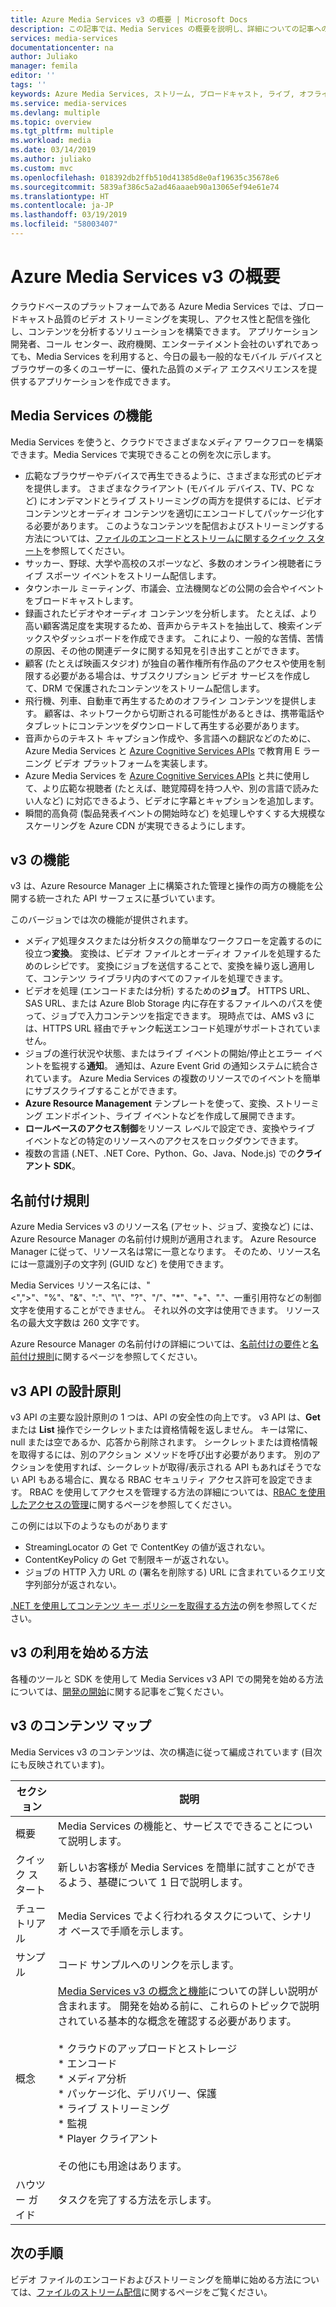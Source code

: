 ```yaml
---
title: Azure Media Services v3 の概要 | Microsoft Docs
description: この記事では、Media Services の概要を説明し、詳細についての記事へのリンクを示します。
services: media-services
documentationcenter: na
author: Juliako
manager: femila
editor: ''
tags: ''
keywords: Azure Media Services, ストリーム, ブロードキャスト, ライブ, オフライン
ms.service: media-services
ms.devlang: multiple
ms.topic: overview
ms.tgt_pltfrm: multiple
ms.workload: media
ms.date: 03/14/2019
ms.author: juliako
ms.custom: mvc
ms.openlocfilehash: 018392db2ffb510d41385d8e0af19635c35678e6
ms.sourcegitcommit: 5839af386c5a2ad46aaaeb90a13065ef94e61e74
ms.translationtype: HT
ms.contentlocale: ja-JP
ms.lasthandoff: 03/19/2019
ms.locfileid: "58003407"
---
```

# <a name="what-is-azure-media-services-v3"></a>Azure Media Services v3 の概要

クラウドベースのプラットフォームである Azure Media Services では、ブロードキャスト品質のビデオ ストリーミングを実現し、アクセス性と配信を強化し、コンテンツを分析するソリューションを構築できます。 アプリケーション開発者、コール センター、政府機関、エンターテイメント会社のいずれであっても、Media Services を利用すると、今日の最も一般的なモバイル デバイスとブラウザーの多くのユーザーに、優れた品質のメディア エクスペリエンスを提供するアプリケーションを作成できます。 

## <a name="what-can-i-do-with-media-services"></a>Media Services の機能

Media Services を使うと、クラウドでさまざまなメディア ワークフローを構築できます。Media Services で実現できることの例を次に示します。  

* 広範なブラウザーやデバイスで再生できるように、さまざまな形式のビデオを提供します。 さまざまなクライアント (モバイル デバイス、TV、PC など) にオンデマンドとライブ ストリーミングの両方を提供するには、ビデオ コンテンツとオーディオ コンテンツを適切にエンコードしてパッケージ化する必要があります。 このようなコンテンツを配信およびストリーミングする方法については、[ファイルのエンコードとストリームに関するクイック スタート](stream-files-dotnet-quickstart.md)を参照してください。
* サッカー、野球、大学や高校のスポーツなど、多数のオンライン視聴者にライブ スポーツ イベントをストリーム配信します。 
* タウンホール ミーティング、市議会、立法機関などの公開の会合やイベントをブロードキャストします。
* 録画されたビデオやオーディオ コンテンツを分析します。 たとえば、より高い顧客満足度を実現するため、音声からテキストを抽出して、検索インデックスやダッシュボードを作成できます。 これにより、一般的な苦情、苦情の原因、その他の関連データに関する知見を引き出すことができます。
* 顧客 (たとえば映画スタジオ) が独自の著作権所有作品のアクセスや使用を制限する必要がある場合は、サブスクリプション ビデオ サービスを作成して、DRM で保護されたコンテンツをストリーム配信します。
* 飛行機、列車、自動車で再生するためのオフライン コンテンツを提供します。 顧客は、ネットワークから切断される可能性があるときは、携帯電話やタブレットにコンテンツをダウンロードして再生する必要があります。
* 音声からのテキスト キャプション作成や、多言語への翻訳などのために、Azure Media Services と [Azure Cognitive Services APIs](https://docs.microsoft.com/azure/#pivot=products&panel=ai) で教育用 E ラーニング ビデオ プラットフォームを実装します。 
* Azure Media Services を [Azure Cognitive Services APIs](https://docs.microsoft.com/azure/#pivot=products&panel=ai) と共に使用して、より広範な視聴者 (たとえば、聴覚障碍を持つ人や、別の言語で読みたい人など) に対応できるよう、ビデオに字幕とキャプションを追加します。
* 瞬間的高負荷 (製品発表イベントの開始時など) を処理しやすくする大規模なスケーリングを Azure CDN が実現できるようにします。 

## <a name="v3-capabilities"></a>v3 の機能

v3 は、Azure Resource Manager 上に構築された管理と操作の両方の機能を公開する統一された API サーフェスに基づいています。 

このバージョンでは次の機能が提供されます。  

* メディア処理タスクまたは分析タスクの簡単なワークフローを定義するのに役立つ**変換**。 変換は、ビデオ ファイルとオーディオ ファイルを処理するためのレシピです。 変換にジョブを送信することで、変換を繰り返し適用して、コンテンツ ライブラリ内のすべてのファイルを処理できます。
* ビデオを処理 (エンコードまたは分析) するための**ジョブ**。 HTTPS URL、SAS URL、または Azure Blob Storage 内に存在するファイルへのパスを使って、ジョブで入力コンテンツを指定できます。 現時点では、AMS v3 には、HTTPS URL 経由でチャンク転送エンコード処理がサポートされていません。
* ジョブの進行状況や状態、またはライブ イベントの開始/停止とエラー イベントを監視する**通知**。 通知は、Azure Event Grid の通知システムに統合されています。 Azure Media Services の複数のリソースでのイベントを簡単にサブスクライブすることができます。 
* **Azure Resource Management** テンプレートを使って、変換、ストリーミング エンドポイント、ライブ イベントなどを作成して展開できます。
* **ロールベースのアクセス制御**をリソース レベルで設定でき、変換やライブ イベントなどの特定のリソースへのアクセスをロックダウンできます。
* 複数の言語 (.NET、.NET Core、Python、Go、Java、Node.js) での**クライアント SDK**。

## <a name="naming-conventions"></a>名前付け規則

Azure Media Services v3 のリソース名 (アセット、ジョブ、変換など) には、Azure Resource Manager の名前付け規則が適用されます。 Azure Resource Manager に従って、リソース名は常に一意となります。 そのため、リソース名には一意識別子の文字列 (GUID など) を使用できます。 

Media Services リソース名には、"<",">"、"%"、"&"、":"、"&#92;"、"?"、"/"、"*"、"+"、"."、一重引用符などの制御文字を使用することができません。 それ以外の文字は使用できます。 リソース名の最大文字数は 260 文字です。 

Azure Resource Manager の名前付けの詳細については、[名前付けの要件](https://github.com/Azure/azure-resource-manager-rpc/blob/master/v1.0/resource-api-reference.md#arguments-for-crud-on-resource)と[名前付け規則](https://docs.microsoft.com/azure/architecture/best-practices/naming-conventions)に関するページを参照してください。

## <a name="v3-api-design-principles"></a>v3 API の設計原則

v3 API の主要な設計原則の 1 つは、API の安全性の向上です。 v3 API は、**Get** または **List** 操作でシークレットまたは資格情報を返しません。 キーは常に、null または空であるか、応答から削除されます。 シークレットまたは資格情報を取得するには、別のアクション メソッドを呼び出す必要があります。 別のアクションを使用すれば、シークレットが取得/表示される API もあればそうでない API もある場合に、異なる RBAC セキュリティ アクセス許可を設定できます。 RBAC を使用してアクセスを管理する方法の詳細については、[RBAC を使用したアクセスの管理](https://docs.microsoft.com/azure/role-based-access-control/role-assignments-rest)に関するページを参照してください。

この例には以下のようなものがあります 

* StreamingLocator の Get で ContentKey の値が返されない。 
* ContentKeyPolicy の Get で制限キーが返されない。 
* ジョブの HTTP 入力 URL の (署名を削除する) URL に含まれているクエリ文字列部分が返されない。

[.NET を使用してコンテンツ キー ポリシーを取得する方法](get-content-key-policy-dotnet-howto.md)の例を参照してください。

## <a name="how-can-i-get-started-with-v3"></a>v3 の利用を始める方法

各種のツールと SDK を使用して Media Services v3 API での開発を始める方法については、[開発の開始](developers-guide.md)に関する記事をご覧ください。

## <a name="v3-content-map"></a>v3 のコンテンツ マップ

Media Services v3 のコンテンツは、次の構造に従って編成されています (目次にも反映されています)。

|セクション| 説明|
|---|---|
| 概要 | Media Services の機能と、サービスでできることについて説明します。|
| クイック スタート | 新しいお客様が Media Services を簡単に試すことができるよう、基礎について 1 日で説明します。|
| チュートリアル | Media Services でよく行われるタスクについて、シナリオ ベースで手順を示します。|
| サンプル | コード サンプルへのリンクを示します。 |
| 概念 | [Media Services v3 の概念と機能](concepts-overview.md)についての詳しい説明が含まれます。 開発を始める前に、これらのトピックで説明されている基本的な概念を確認する必要があります。<br/><br/>* クラウドのアップロードとストレージ<br/>* エンコード<br/>* メディア分析<br/>* パッケージ化、デリバリー、保護<br/>* ライブ ストリーミング<br/>* 監視<br/>* Player クライアント<br/><br/>その他にも用途はあります。 |
| ハウツー ガイド | タスクを完了する方法を示します。|

## <a name="next-steps"></a>次の手順

ビデオ ファイルのエンコードおよびストリーミングを簡単に始める方法については、[ファイルのストリーム配信](stream-files-dotnet-quickstart.md)に関するページをご覧ください。 

